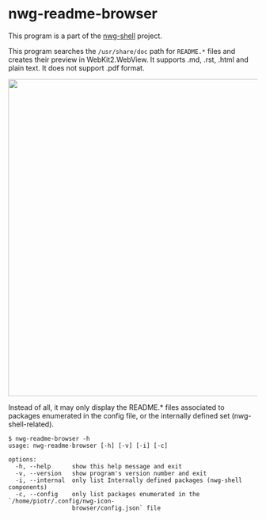 # nwg-readme-browser

This program is a part of the [nwg-shell](https://nwg-piotr.github.io/nwg-shell) project.

This program searches the `/usr/share/doc` path for `README.*` files and creates their preview in WebKit2.WebView. 
It supports .md, .rst, .html and plain text. It does not support .pdf format. 

<img src="https://github.com/nwg-piotr/nwg-readme-browser/assets/20579136/084e05aa-5273-41c4-9fbd-c1d8450d11c7" width=640>

Instead of all, it may only display the README.* files associated to packages enumerated in the config file, or the
internally defined set (nwg-shell-related).

```text
$ nwg-readme-browser -h
usage: nwg-readme-browser [-h] [-v] [-i] [-c]

options:
  -h, --help      show this help message and exit
  -v, --version   show program's version number and exit
  -i, --internal  only list Internally defined packages (nwg-shell components)
  -c, --config    only list packages enumerated in the `/home/piotr/.config/nwg-icon-
                  browser/config.json` file
```
